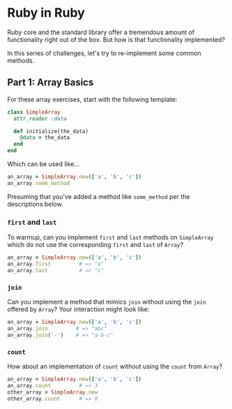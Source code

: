 # Ruby in Ruby

Ruby core and the standard library offer a tremendous amount of functionality
right out of the box. But how is that functionality implemented?

In this series of challenges, let's try to re-implement some common methods.

## Part 1: Array Basics

For these array exercises, start with the following template:

```ruby
class SimpleArray
  attr_reader :data

  def initialize(the_data)
    @data = the_data
  end
end
```

Which can be used like...

```ruby
an_array = SimpleArray.new(['a', 'b', 'c'])
an_array.some_method
```

Presuming that you've added a method like `some_method` per the descriptions
below.

### `first` and `last`

To warmup, can you implement `first` and `last` methods on `SimpleArray` which
do not use the corresponding `first` and `last` of `Array`?

```ruby
an_array = SimpleArray.new(['a', 'b', 'c'])
an_array.first         # => "a"
an_array.last          # => "c"
```

### `join`

Can you implement a method that mimics `join` without using the `join` offered
by `Array`? Your interaction might look like:

```ruby
an_array = SimpleArray.new(['a', 'b', 'c'])
an_array.join         # => "abc"
an_array.join('-')    # => "a-b-c"
```

### `count`

How about an implementation of `count` without using the `count` from `Array`?

```ruby
an_array = SimpleArray.new(['a', 'b', 'c'])
an_array.count         # => 3
other_array = SimpleArray.new
other_array.count      # => 0
```
